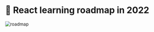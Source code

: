 # 🚀 React learning roadmap in 2022
![roadmap](https://raw.githubusercontent.com/GomaGoma676/react-roadmap-2022/main/react-roadmap-v2.png?raw=true)

